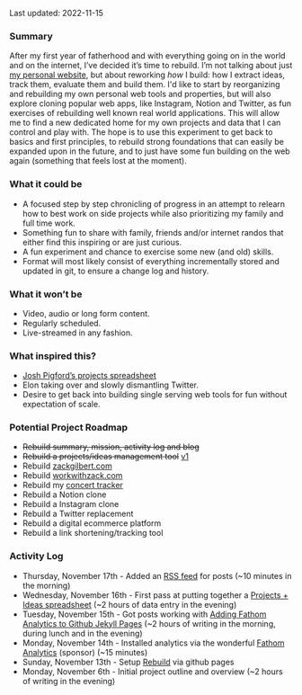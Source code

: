 Last updated: 2022-11-15

### Summary
After my first year of fatherhood and with everything going on in the world and on the internet, I’ve decided it’s time to rebuild. I’m not talking about just [my personal website](http://zackgilbert.com), but about reworking _how_ I build: how I extract ideas, track them, evaluate them and build them. I'd like to start by reorganizing and rebuilding my own personal web tools and properties, but will also explore cloning popular web apps, like Instagram, Notion and Twitter, as fun exercises of rebuilding well known real world applications. This will allow me to find a new dedicated home for my own projects and data that I can control and play with. The hope is to use this experiment to get back to basics and first principles, to rebuild strong foundations that can easily be expanded upon in the future, and to just have some fun building on the web again (something that feels lost at the moment).

### What it could be
* A focused step by step chronicling of progress in an attempt to relearn how to best work on side projects while also prioritizing my family and full time work.
* Something fun to share with family, friends and/or internet randos that either find this inspiring or are just curious.
* A fun experiment and chance to exercise some new (and old) skills.
* Format will most likely consist of everything incrementally stored and updated in git, to ensure a change log and history.

### What it won’t be
* Video, audio or long form content.
* Regularly scheduled.
* Live-streamed in any fashion.

### What inspired this?
* [Josh Pigford’s projects spreadsheet](https://twitter.com/shpigford/status/1033032915175858176?s=46&t=8UnaRcO0QWgP3l21v-zrBw)
* Elon taking over and slowly dismantling Twitter.
* Desire to get back into building single serving web tools for fun without expectation of scale.

### Potential Project Roadmap
* ~~Rebuild summary, mission, activity log and blog~~
* ~~Rebuild a projects/ideas management tool~~ [v1](https://docs.google.com/spreadsheets/d/12vxRYLiDF-cSlhvIf2hHiJ6oE1ZQD79s41yMkZIYIS0/edit?usp=sharing)
* Rebuild [zackgilbert.com](http://zackgilbert.com)
* Rebuild [workwithzack.com](http://workwithzack.com)
* Rebuild my [concert tracker](http://zackgilbert.com/concerts)
* Rebuild a Notion clone
* Rebuild a Instagram clone
* Rebuild a Twitter replacement
* Rebuild a digital ecommerce platform
* Rebuild a link shortening/tracking tool

### Activity Log
* Thursday, November 17th - Added an [RSS feed](https://rebuild.zackgilbert.com/feed.xml) for posts (~10 minutes in the morning)
* Wednesday, November 16th - First pass at putting together a [Projects + Ideas spreadsheet](https://docs.google.com/spreadsheets/d/12vxRYLiDF-cSlhvIf2hHiJ6oE1ZQD79s41yMkZIYIS0/edit?usp=sharing) (~2 hours of data entry in the evening)
* Tuesday, November 15th - Got posts working with [Adding Fathom Analytics to Github Jekyll Pages](https://rebuild.zackgilbert.com/2022/11/15/adding-fathom-analytics-to-github-jekyll-pages) (~2 hours of writing in the morning, during lunch and in the evening)
* Monday, November 14th - Installed analytics via the wonderful [Fathom Analytics](https://usefathom.com/ref/DNQLHG) (sponsor) (~15 minutes)
* Sunday, November 13th - Setup [Rebuild](https://rebuild.zackgilbert.com) via github pages
* Monday, November 6th - Initial project outline and overview (~2 hours of writing in the evening)
